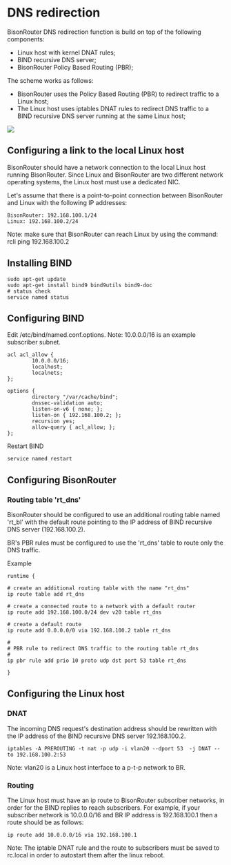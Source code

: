 # DNS redirection

BisonRouter DNS redirection function is build on top of the following components:

 * Linux host with kernel DNAT rules;
 * BIND recursive DNS server;
 * BisonRouter Policy Based Routing (PBR);

The scheme works as follows:

- BisonRouter uses the Policy Based Routing (PBR) to redirect traffic
to a Linux host;
- The Linux host uses iptables DNAT rules to redirect DNS traffic to
a BIND recursive DNS server running at the same Linux host;

<img src="https://files.therouter.net/images/br_rdns_redirection2.png">

## Configuring a link to the local Linux host

BisonRouter should have a network connection to the local Linux host
running BisonRouter. Since Linux and BisonRouter are two different
network operating systems, the Linux host must use a dedicated NIC.

Let's assume that there is a point-to-point connection
between BisonRouter and Linux with the following IP addresses:

    BisonRouter: 192.168.100.1/24
    Linux: 192.168.100.2/24

Note: make sure that BisonRouter can reach Linux by using the command:
  rcli ping 192.168.100.2

## Installing BIND

    sudo apt-get update
    sudo apt-get install bind9 bind9utils bind9-doc
    # status check
    service named status

## Configuring BIND

Edit /etc/bind/named.conf.options.
Note: 10.0.0.0/16 is an example subscriber subnet.

    acl acl_allow {
            10.0.0.0/16;
            localhost;
            localnets;
    };

    options {
            directory "/var/cache/bind";
            dnssec-validation auto;
            listen-on-v6 { none; };
            listen-on { 192.168.100.2; };
            recursion yes;
            allow-query { acl_allow; };
    };

Restart BIND

    service named restart

## Configuring BisonRouter

### Routing table 'rt_dns'

BisonRouter should be configured to use an additional routing table
named 'rt_bl' with the default route pointing to the IP address of
BIND recursive DNS server (192.168.100.2).

BR's PBR rules must be configured to use the 'rt_dns' table to route only the DNS traffic.

Example

    runtime {
        
    # create an additional routing table with the name "rt_dns"
    ip route table add rt_dns

    # create a connected route to a network with a default router
    ip route add 192.168.100.0/24 dev v20 table rt_dns

    # create a default route
    ip route add 0.0.0.0/0 via 192.168.100.2 table rt_dns

    #
    # PBR rule to redirect DNS traffic to the routing table rt_dns
    #
    ip pbr rule add prio 10 proto udp dst port 53 table rt_dns
    
    }

## Configuring the Linux host

### DNAT

The incoming DNS request's destination address should be rewritten
with the IP address of the BIND recursive DNS server 192.168.100.2.

    iptables -A PREROUTING -t nat -p udp -i vlan20 --dport 53  -j DNAT --to 192.168.100.2:53

Note: vlan20 is a Linux host interface to a p-t-p network to BR.

### Routing

The Linux host must have an ip route to BisonRouter subscriber networks,
in order for the BIND replies to reach subscribers.
For example, if your subscriber network is 10.0.0.0/16 and BR IP address
is 192.168.100.1 then a route should be as follows:

    ip route add 10.0.0.0/16 via 192.168.100.1

Note:
  The iptable DNAT rule and the route to subscribers must
  be saved to rc.local in order to autostart them after the linux reboot.
